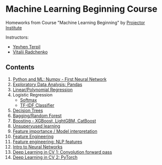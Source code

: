 # Machine Learning Beginning Course

Homeworks from Course "Machine Learning Beginning" by [Projector Institute](https://prjctr.com/course/machine-learning-basics)

Instructors:
- [Yevhen Terpil](https://www.linkedin.com/in/terpiljenya/)
- [Vitalii Radchenko](https://www.linkedin.com/in/vitaliyradchenk0/)

## Contents

1. [Python and ML: Numpy - First Neural Network](/hw1_Numpy_final.ipynb)
2. [Exploratory Data Analysis: Pandas](/hw2_wikipedia.ipynb)
3. [Linear/Polynomial Regression](/hw4_pawpularity.ipynb)
4. Logistic Regression
    - [Softmax](/HW5_Softmax_Logistic_Regression_final.ipynb)
    - [TF-IDF Classifier](/hw6_tfidf_classifier.ipynb)
5. [Decision Trees](/hw7_Decision_Tree.ipynb)
6. [Bagging/Random Forest](/hw8_Bagging_final.ipynb)
7. [Boosting - XGBoost, LightGBM, CatBoost](/hw9_XGBoost,LightGBM,CatBoost.ipynb)
8. [Unsupervused learning](/hw10_Unsupervused_learning.ipynb)
9. [Feature importance / Model interpretation](/hw11_Model_interpretation.ipynb)
10. [Feature Engineering](/hw12_Feature_Engineering.ipynb)
11. [Feature engineering: NLP features](/hw13_Feature_engineering2_NLP_features.ipynb)
12. [Intro to Neural Networks](/hw15_Neural_Networks1.ipynb)
13. [Deep Learning in CV 1: Convolution forward pass](/hw16_convolution.ipynb)
14. [Deep Learning in CV 2: PyTorch](/hw17_pytorch.ipynb)
